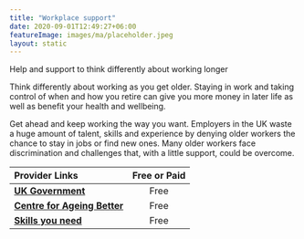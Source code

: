 ```yaml
---
title: "Workplace support"
date: 2020-09-01T12:49:27+06:00
featureImage: images/ma/placeholder.jpeg
layout: static
---
```


Help and support to think differently about working longer

Think differently about working as you get older. Staying in work and taking control of when and how you retire can give you more money in later life as well as benefit your health and wellbeing.

Get ahead and keep working the way you want. Employers in the UK waste a huge amount of talent, skills and experience by denying older workers the chance to stay in jobs or find new ones. Many older workers face discrimination and challenges that, with a little support, could be overcome.

| Provider Links      | Free or Paid  |  
| :-----------          | :--------------:      |  
| [**UK Government**](https://www.gov.uk/government/publications/help-and-support-for-older-workers/help-and-support-for-older-workers) | Free | 
| [**Centre for Ageing Better**](https://ageing-better.org.uk/work) | Free | 
| [**Skills you need**](https://www.skillsyouneed.com/ps/career-management-skills.html) | Free | 
  

<br/><br/>






